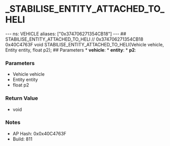 # _STABILISE_ENTITY_ATTACHED_TO_HELI

--- ns: VEHICLE aliases: ["0x374706271354CB18"] --- ## STABILISE_ENTITY_ATTACHED_TO_HELI  // 0x374706271354CB18 0x40C4763F void STABILISE_ENTITY_ATTACHED_TO_HELI(Vehicle vehicle, Entity entity, float p2);   ## Parameters * **vehicle**: * **entity**: * **p2**:

### Parameters
* Vehicle vehicle
* Entity entity
* float p2

### Return Value
* void

### Notes
* AP Hash: 0x0x40C4763F
* Build: 811

